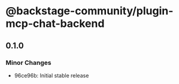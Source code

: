 # @backstage-community/plugin-mcp-chat-backend

## 0.1.0

### Minor Changes

- 96ce96b: Initial stable release
